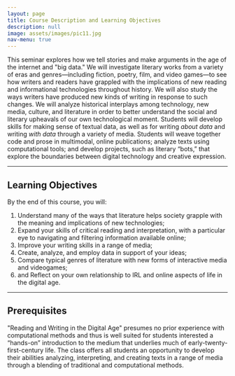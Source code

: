 ```yaml
---
layout: page
title: Course Description and Learning Objectives
description: null
image: assets/images/pic11.jpg
nav-menu: true
---
```


This seminar explores how we tell stories and make arguments in the age of the internet and "big data." We will investigate literary works from a variety of eras and genres—including fiction, poetry, film, and video games—to see how writers and readers have grappled with the implications of new reading and informational technologies throughout history. We will also study the ways writers have produced new kinds of writing in response to such changes. We will analyze historical interplays among technology, new media, culture, and literature in order to better understand the social and literary upheavals of our own technological moment. Students will develop skills for making sense of textual data, as well as for writing *about data* and writing *with data* through a variety of media. Students will weave together code and prose in multimodal, online publications; analyze texts using computational tools; and develop projects, such as literary “bots,” that explore the boundaries between digital technology and creative expression.

---- 

## Learning Objectives

By the end of this course, you will:

1. Understand many of the ways that literature helps society grapple with the meaning and implications of new technologies;
2. Expand your skills of critical reading and interpretation, with a particular eye to navigating and filtering information available online;
3. Improve your writing skills in a range of media;
4. Create, analyze, and employ data in support of your ideas;
5. Compare typical genres of literature with new forms of interactive media and videogames;
6. and Reflect on your own relationship to IRL and online aspects of life in the digital age.

---- 

## Prerequisites

"Reading and Writing in the Digital Age" presumes no prior experience with computational methods and thus is well suited for students interested a “hands-on” introduction to the medium that underlies much of early-twenty-first-century life. The class offers all students an opportunity to develop their abilities analyzing, interpreting, and creating texts in a range of media through a blending of traditional and computational methods.
